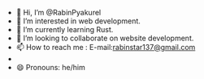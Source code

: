 - 👋 Hi, I’m @RabinPyakurel
- 👀 I’m interested in web development.
- 🌱 I’m currently learning Rust.
- 💞️ I’m looking to collaborate on website development.
- 📫 How to reach me : E-mail:rabinstar137@gmail.com
-                      
- 😄 Pronouns: he/him


<!---
RabinPyakurel/RabinPyakurel is a ✨ special ✨ repository because its `README.md` (this file) appears on your GitHub profile.
You can click the Preview link to take a look at your changes.
--->
